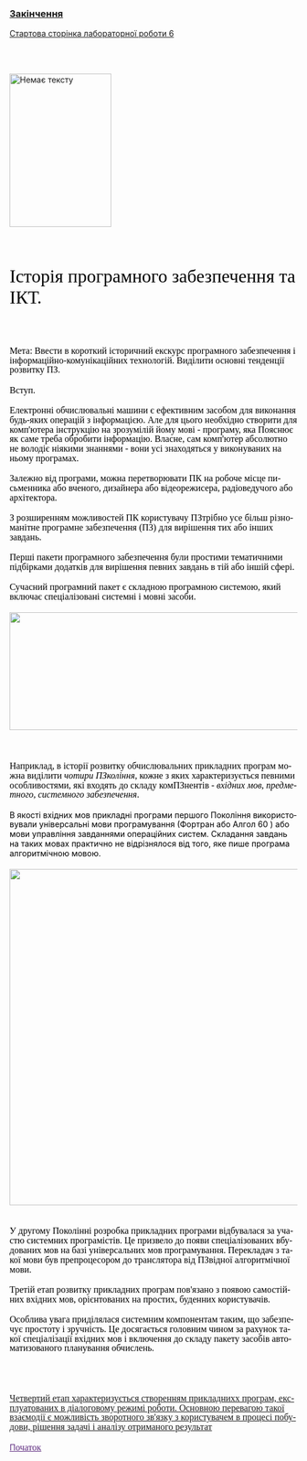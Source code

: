 <!DOCTYPE html>
<html>
<head>
	<meta http-equiv="content-type" content="text/html; charset=utf-8"/>
	<title></title>
	<meta name="generator" content="LibreOffice 24.2.6.2 (MacOSX)"/>
	<meta name="created" content="00:00:00"/>
	<meta name="changed" content="2024-11-23T12:54:07.424188633"/>
	<meta name="CocoaVersion" content="2487.6"/>
	<meta name="created" content="00:00:00">
	<meta name="created" content="00:00:00">
	<style type="text/css">
		h3.cjk { font-family: "Songti SC" }
		h3.ctl { font-family: "Arial Unicode MS" }
	</style>
</head>
<body lang="uk-UA" dir="ltr"><h3 class="western"><a href="%E2%80%9D#end">Закінчення</a></h3>
<p><meta name="created" content="00:00:00"><a href="%E2%80%9D../lab6.html">Стартова
сторінка лабораторної роботи 6</a> <meta name="created" content="00:00:00"><meta name="created" content="00:00:00"><meta name="created" content="00:00:00"><meta name="created" content="00:00:00"><meta name="created" content="00:00:00"><meta name="created" content="00:00:00"></p>
<p><br/>
<br/>

</p>
<p><a href="../student.html">
  <img src="images2.jpg" name="/USERS/YANADEPUTAT/DOCUMENTS/ &lt;A HREF=”../STUDENT.HTML&gt;&lt;IMG SRC=”1.JPG”&gt;&lt;/A&gt;.ODT" alt="Немає тексту" align="left" width="178" height="268" border="0"/>
</a>
<br/>
<br/>

</p>
<p><br/>
<br/>

</p>
<p><br/>
<br/>

</p>
<p><br/>
<br/>

</p>
<p><br/>
<br/>

</p>
<p><br/>
<br/>

</p>
<p><br/>
<br/>

</p>
<p style="font-variant: normal; letter-spacing: normal; font-style: normal; font-weight: normal; text-decoration: none">
<font color="#000000"><font face="Times New Roman, serif"><font size="6" style="font-size: 24pt"><span style="background: transparent">Історія
програмного забезпечення та ІКТ.</span></font></font></font></p>
<p><br/>
<br/>

</p>
<p style="font-variant: normal; letter-spacing: normal; font-style: normal; font-weight: normal; line-height: 120%; margin-top: 0.49cm; margin-bottom: 0.49cm; text-decoration: none">
<font color="#000000"><font face="Times New Roman, serif"><font size="3" style="font-size: 12pt"><span style="background: transparent">Мета:
Ввести в короткий історичний екскурс
програмного забезпечення і
інформаційно-комунікаційних технологій.
Виділити основні тенденції розвитку
ПЗ.</span></font></font></font></p>
<p style="font-variant: normal; letter-spacing: normal; font-style: normal; font-weight: normal; line-height: 120%; margin-top: 0.49cm; margin-bottom: 0.49cm">
<font color="#000000"><span style="text-decoration: none"><font face="Times New Roman, serif"><font size="3" style="font-size: 12pt"><span style="background: transparent">Вступ.</span></font></font></span><span style="text-decoration: none"><span style="background: transparent">&nbsp;</span></span></font></p>
<p style="font-variant: normal; letter-spacing: normal; font-style: normal; font-weight: normal; line-height: 120%; margin-top: 0.49cm; margin-bottom: 0.49cm; text-decoration: none">
<font color="#000000"><font face="Times New Roman, serif"><font size="3" style="font-size: 12pt"><span style="background: transparent">Електронні
обчислювальні машини є ефективним
засобом для виконання будь-яких операцій
з інформацією. Але для цього необхідно
створити для комп'ютера інструкцію на
зрозумілій йому мові - програму, яка
Пoяснює як саме треба обробити інформацію.
Власне, сам комп'ютер абсолютно не
володіє ніякими знаннями - вони усі
знаходяться у виконуваних на ньому
програмах.</span></font></font></font></p>
<p style="font-variant: normal; letter-spacing: normal; font-style: normal; font-weight: normal; line-height: 120%; margin-top: 0.49cm; margin-bottom: 0.49cm; text-decoration: none">
<font color="#000000"><font face="Times New Roman, serif"><font size="3" style="font-size: 12pt"><span style="background: transparent">Залежно
від програми, можна перетворювати ПК
на робоче місце письменника або вченого,
дизайнера або відеорежисера, радіоведучого
або архітектора.&nbsp;</span></font></font></font></p>
<p style="font-variant: normal; letter-spacing: normal; font-style: normal; font-weight: normal; line-height: 120%; margin-top: 0.49cm; margin-bottom: 0.49cm; text-decoration: none">
<font color="#000000"><font face="Times New Roman, serif"><font size="3" style="font-size: 12pt"><span style="background: transparent">З
розширенням можливостей ПК користувачу
ПЗтрібно усе більш різноманітне програмне
забезпечення (ПЗ) для вирішення тих або
інших завдань.&nbsp;</span></font></font></font></p>
<p style="font-variant: normal; letter-spacing: normal; font-style: normal; font-weight: normal; line-height: 120%; margin-top: 0.49cm; margin-bottom: 0.49cm; text-decoration: none">
<font color="#000000"><font face="Times New Roman, serif"><font size="3" style="font-size: 12pt"><span style="background: transparent">Перші
пакети програмного забезпечення були
простими тематичними підбірками додатків
для вирішення певних завдань в тій або
іншій сфері.&nbsp;</span></font></font></font></p>
<p style="font-variant: normal; letter-spacing: normal; font-style: normal; font-weight: normal; line-height: 120%; margin-top: 0.49cm; margin-bottom: 0.49cm; text-decoration: none">
<font color="#000000"><font face="Times New Roman, serif"><font size="3" style="font-size: 12pt"><span style="background: transparent">Сучасний
програмний пакет є складною програмною
системою, який включає спеціалізовані
системні і мовні засоби.</span></font></font></font></p>
<p style="line-height: 120%; margin-top: 0.49cm; margin-bottom: 0.49cm">
<img src="%D0%97%D0%BD%D1%96%D0%BC%D0%BE%D0%BA%20%D0%B5%D0%BA%D1%80%D0%B0%D0%BD%D0%B0%202024-11-19%20%D0%BE%2016.18.34.png" name="Зображення4" align="left" width="738" height="206" border="0"/>
<br/>
<br/>

</p>
<p style="line-height: 120%; margin-top: 0.49cm; margin-bottom: 0.49cm">
<br/>
<br/>

</p>
<p style="line-height: 120%; margin-top: 0.49cm; margin-bottom: 0.49cm">
<br/>
<br/>

</p>
<p style="line-height: 120%; margin-top: 0.49cm; margin-bottom: 0.49cm">
<br/>
<br/>

</p>
<p style="line-height: 120%; margin-top: 0.49cm; margin-bottom: 0.49cm">
<br/>
<br/>

</p>
<p style="font-variant: normal; letter-spacing: normal; font-style: normal; font-weight: normal; line-height: 120%; margin-top: 0.49cm; margin-bottom: 0.49cm">
<font color="#000000"><span style="text-decoration: none"><font face="Times New Roman, serif"><font size="3" style="font-size: 12pt"><span style="background: transparent">Наприклад,
в історії розвитку обчислювальних
прикладних програм</span></font></font></span><span style="text-decoration: none"><span style="background: transparent">
</span></span><span style="text-decoration: none"><font face="Times New Roman, serif"><font size="3" style="font-size: 12pt"><span style="background: transparent">можна
виділити </span></font></font></span><span style="text-decoration: none"><font face="Times New Roman, serif"><font size="3" style="font-size: 12pt"><i><span style="background: transparent">чотири
ПЗкоління</span></i></font></font></span><span style="text-decoration: none"><font face="Times New Roman, serif"><font size="3" style="font-size: 12pt"><span style="background: transparent">,
кожне з яких характеризується певними
особливостями, які входять до складу
комПЗнентів - </span></font></font></span><span style="text-decoration: none"><font face="Times New Roman, serif"><font size="3" style="font-size: 12pt"><i><span style="background: transparent">вхідних
мов, предметного, системного забезпечення</span></i></font></font></span><span style="text-decoration: none"><font face="Times New Roman, serif"><font size="3" style="font-size: 12pt"><span style="background: transparent">.&nbsp;</span></font></font></span></font></p>
<p style="font-variant: normal; letter-spacing: normal; font-style: normal; font-weight: normal; line-height: 120%; margin-top: 0.49cm; margin-bottom: 0.49cm">
<font color="#000000">В якості вхідних мов прикладні
програми першого Покоління використовували
універсальні мови програмування (Фортран
або Алгол 60 ) або мови управління
завданнями операційних систем. Складання
завдань на таких мовах практично не
відрізнялося від того, яке пише програма
алгоритмічною мовою.</font></p>
<p style="line-height: 120%; margin-top: 0.49cm; margin-bottom: 0.49cm">
<a href="#&lt;a href=”#end&gt;&lt;h3&gt;Закінчення&lt;/h3&gt;&lt;/a&gt;">
  <img src="%D0%97%D0%BD%D1%96%D0%BC%D0%BE%D0%BA%20%D0%B5%D0%BA%D1%80%D0%B0%D0%BD%D0%B0%202024-11-19%20%D0%BE%2016.19.43.png" name="#&lt;A HREF=”#END&gt;&lt;H3&gt;Закінчення&lt;/H3&gt;&lt;/A&gt;" align="left" width="576" height="588" border="0"/>
</a>
<br/>
<br/>

</p>
<p style="line-height: 120%; margin-top: 0.49cm; margin-bottom: 0.49cm">
<br/>
<br/>

</p>
<p style="line-height: 120%; margin-top: 0.49cm; margin-bottom: 0.49cm">
<br/>
<br/>

</p>
<p style="line-height: 120%; margin-top: 0.49cm; margin-bottom: 0.49cm">
<br/>
<br/>

</p>
<p style="line-height: 120%; margin-top: 0.49cm; margin-bottom: 0.49cm">
<br/>
<br/>

</p>
<p style="line-height: 120%; margin-top: 0.49cm; margin-bottom: 0.49cm">
<br/>
<br/>

</p>
<p style="line-height: 120%; margin-top: 0.49cm; margin-bottom: 0.49cm">
<br/>
<br/>

</p>
<p style="line-height: 120%; margin-top: 0.49cm; margin-bottom: 0.49cm">
<br/>
<br/>

</p>
<p style="line-height: 120%; margin-top: 0.49cm; margin-bottom: 0.49cm">
<br/>
<br/>

</p>
<p style="line-height: 120%; margin-top: 0.49cm; margin-bottom: 0.49cm">
<br/>
<br/>

</p>
<p style="line-height: 120%; margin-top: 0.49cm; margin-bottom: 0.49cm">
<br/>
<br/>

</p>
<p style="line-height: 120%; margin-top: 0.49cm; margin-bottom: 0.49cm">
<br/>
<br/>

</p>
<p style="font-variant: normal; letter-spacing: normal; font-style: normal; font-weight: normal; line-height: 120%; margin-top: 0.49cm; margin-bottom: 0.49cm">
<font color="#000000"><span style="text-decoration: none"><font face="Times New Roman, serif"><font size="3" style="font-size: 12pt"><span style="background: transparent">У
другому Поколінні</span></font></font></span><span style="text-decoration: none"><span style="background: transparent">
</span></span><span style="text-decoration: none"><font face="Times New Roman, serif"><font size="3" style="font-size: 12pt"><span style="background: transparent">розробка
прикладних програми відбувалася за
участю системних програмістів. Це
призвело до появи спеціалізованих
вбудованих мов на базі універсальних
мов програмування. Перекладач з такої
мови був препроцесором до транслятора
від ПЗвідної алгоритмічної мови.&nbsp;</span></font></font></span></font></p>
<p style="font-variant: normal; letter-spacing: normal; font-style: normal; font-weight: normal; line-height: 120%; margin-top: 0.49cm; margin-bottom: 0.49cm">
<font color="#000000"><span style="text-decoration: none"><font face="Times New Roman, serif"><font size="3" style="font-size: 12pt"><span style="background: transparent">Третій
етап</span></font></font></span><span style="text-decoration: none"><span style="background: transparent">
</span></span><span style="text-decoration: none"><font face="Times New Roman, serif"><font size="3" style="font-size: 12pt"><span style="background: transparent">розвитку
прикладних програм пов'язано з появою
самостійних вхідних мов, орієнтованих
на простих, буденних користувачів.&nbsp;</span></font></font></span></font></p>
<p style="font-variant: normal; letter-spacing: normal; font-style: normal; font-weight: normal; line-height: 120%; margin-top: 0.49cm; margin-bottom: 0.49cm; text-decoration: none">
<font color="#000000"><font face="Times New Roman, serif"><font size="3" style="font-size: 12pt"><span style="background: transparent">Особлива
увага приділялася системним компонентам
таким, що забезпечує простоту і зручність.
Це досягається головним чином за рахунок
такої спеціалізації вхідних мов і
включення до складу пакету засобів
автоматизованого планування обчислень.&nbsp;</span></font></font></font></p>
<p style="line-height: 120%; margin-top: 0.49cm; margin-bottom: 0.35cm">
<br/>
<br/>

</p>
<p style="line-height: 120%; margin-top: 0.49cm; margin-bottom: 0.35cm">
<span style="font-variant: normal"><font color="#000000"><span style="text-decoration: none"><font face="Times New Roman, serif"><font size="3" style="font-size: 12pt"><span style="letter-spacing: normal"><span style="font-style: normal"><span style="font-weight: normal"><span style="background: transparent"><a href="%3Cp%20id=%E2%80%9Dend%E2%80%9D%3E%D0%A6%D0%B5%20%D1%82%D0%B5%D0%BA%D1%81%D1%82%20%D0%BE%D1%81%D1%82%D0%B0%D0%BD%D0%BD%D1%8C%D0%BE%D0%B3%D0%BE%20%D0%B0%D0%B1%D0%B7%D0%B0%D1%86%D1%83%20web-%D1%81%D1%82%D0%BE%D1%80%D1%96%D0%BD%D0%BA%D0%B8%20%3C/p%3E#%3Ca%20href=%E2%80%9D%23end%3E%3Ch3%3E%D0%97%D0%B0%D0%BA%D1%96%D0%BD%D1%87%D0%B5%D0%BD%D0%BD%D1%8F%3C/h3%3E%3C/a%3E">Четвертий
етап характеризується створенням
прикладнихх програм, експлуатованих в
діалоговому режимі роботи. </a><a href="%3Cp%20id=%E2%80%9Dend%E2%80%9D%3E%D0%A6%D0%B5%20%D1%82%D0%B5%D0%BA%D1%81%D1%82%20%D0%BE%D1%81%D1%82%D0%B0%D0%BD%D0%BD%D1%8C%D0%BE%D0%B3%D0%BE%20%D0%B0%D0%B1%D0%B7%D0%B0%D1%86%D1%83%20web-%D1%81%D1%82%D0%BE%D1%80%D1%96%D0%BD%D0%BA%D0%B8%20%3C/p%3E#%3Ca%20href=%E2%80%9D%23end%3E%3Ch3%3E%D0%97%D0%B0%D0%BA%D1%96%D0%BD%D1%87%D0%B5%D0%BD%D0%BD%D1%8F%3C/h3%3E%3C/a%3E">Основною
перевагою такої взаємодії є можливість
зворотного зв'язку з користувачем в
процесі побудови, рішення задачі і
аналізу отриманого результат</a></span></span></span></span></font></font></span></font></span></p>
<p style="line-height: 120%; margin-top: 0.49cm; margin-bottom: 0.35cm">
<font color="#5b277d"><u>П</u></font><a href="#&lt;a href=”#end&gt;&lt;h3&gt;Закінчення&lt;/h3&gt;&lt;/a&gt;"><span style="font-variant: normal"><font color="#5b277d"><span style="text-decoration: none"><font face="Times New Roman, serif"><font size="3" style="font-size: 12pt"><span style="letter-spacing: normal"><span style="font-style: normal"><u><span style="font-weight: normal"><span style="background: transparent">очаток</span></span></u></span></span></font></font></span></font></span></a></p>
</body>
</html>
